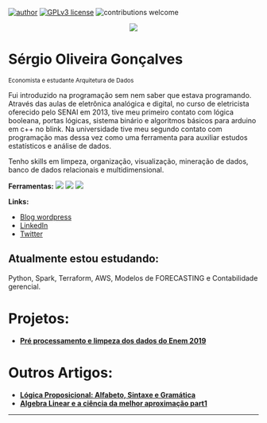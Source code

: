 
<!--
**goncalves-sergio/goncalves-sergio** is a ✨ _special_ ✨ repository because its `README.md` (this file) appears on your GitHub profile.
-->


[![author](https://img.shields.io/badge/author-SergioGoncalves-red.svg)](https://www.linkedin.com/in/sérgio-gonçalves-/)  [![GPLv3 license](https://img.shields.io/badge/License-GPLv3-blue.svg)](http://perso.crans.org/besson/LICENSE.html) ![contributions welcome](https://img.shields.io/badge/contributions-welcome-brightgreen.svg?style=flat)

<p align="center">
  <img src="banner2.png" >
</p>

# Sérgio Oliveira Gonçalves
<sub> Economista e estudante Arquitetura de Dados </sub>

Fui introduzido na programação sem nem saber que estava programando. Através das aulas de eletrônica analógica e digital, no curso de eletricista oferecido pelo SENAI em 2013, tive meu primeiro contato com lógica booleana, portas lógicas, sistema binário e algoritmos básicos para arduino em c++ no blink. Na universidade tive meu segundo contato com programação mas dessa vez como uma ferramenta para auxiliar estudos estatísticos e análise de dados.


Tenho skills em limpeza, organização, visualização, mineração de dados, banco de dados relacionais e multidimensional.

**Ferramentas:** 
[![](https://camo.githubusercontent.com/ef8322f0e8a00363aa173e32b66c126f883ec5323898374a755841adf433739e/68747470733a2f2f696d672e736869656c64732e696f2f62616467652f522d3237364443333f7374796c653d666f722d7468652d6261646765266c6f676f3d72266c6f676f436f6c6f723d7768697465)](https://www.r-project.org/) 
![](https://camo.githubusercontent.com/53b1030248fd0f64a5b70e56819acd0c8caadcd302335cbf0e4367a6c1603b65/68747470733a2f2f696d672e736869656c64732e696f2f62616467652f506f77657242492d4632433831313f7374796c653d666f722d7468652d6261646765266c6f676f3d506f7765722532304249266c6f676f436f6c6f723d7768697465)
![](https://camo.githubusercontent.com/bd16a09c0ea9b0b7ee8766d187db73f61d5ec35a3c5499119b4d3003c1ee546a/68747470733a2f2f696d672e736869656c64732e696f2f62616467652f2d4d7953514c2d3333333333333f7374796c653d666c6174266c6f676f3d6d7973716c)


**Links:**
* [Blog wordpress](http://lnversoes.wordpress.com)
* [LinkedIn](https://www.linkedin.com/in/sérgio-gonçalves-)
* [Twitter](https://www.twitter.com/seer_goncalves)

## Atualmente estou estudando:

Python, Spark, Terraform, AWS, Modelos de FORECASTING e Contabilidade gerencial. 

# Projetos:


 * [**Pré processamento e limpeza dos dados do Enem 2019**](https://github.com/goncalves-sergio/Pre_Processamento_Enem2019)




# Outros Artigos:
* [**Lógica Proposicional: Alfabeto, Sintaxe e Gramática**](https://lnversoes.wordpress.com/2022/07/28/logica-alfabeto-sintaxe-e-gramatica-da-logica-proposicional-part1/)
* [**Algebra Linear e a ciência da melhor aproximação part1**](https://lnversoes.wordpress.com/2022/08/03/algebra-linear-e-a-ciencia-da-melhor-aproximacao-o-metodo-dos-minimos-quadrados-ordinarios-part-1/)

---
